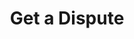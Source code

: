 ---
title: Get a Dispute
excerpt: Retrieve a Dispute
api:
  file: swagger.json
  operationId: get_api-v3-disputes-disputeid
hidden: false
---